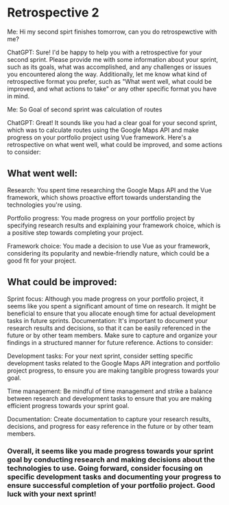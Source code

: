 # Retrospective 2

Me: Hi my second spirt finishes tomorrow, can you do retrospewctive with me?

ChatGPT: Sure! I'd be happy to help you with a retrospective for your second sprint. Please provide me with some information about your sprint, such as its goals, what was accomplished, and any challenges or issues you encountered along the way. Additionally, let me know what kind of retrospective format you prefer, such as "What went well, what could be improved, and what actions to take" or any other specific format you have in mind.

Me: So Goal of second sprint was calculation of routes 

ChatGPT: Great! It sounds like you had a clear goal for your second sprint, which was to calculate routes using the Google Maps API and make progress on your portfolio project using Vue framework. Here's a retrospective on what went well, what could be improved, and some actions to consider:

## What went well:

Research: You spent time researching the Google Maps API and the Vue framework, which shows proactive effort towards understanding the technologies you're using.

Portfolio progress: You made progress on your portfolio project by specifying research results and explaining your framework choice, which is a positive step towards completing your project.

Framework choice: You made a decision to use Vue as your framework, considering its popularity and newbie-friendly nature, which could be a good fit for your project.

## What could be improved:

Sprint focus: Although you made progress on your portfolio project, it seems like you spent a significant amount of time on research. It might be beneficial to ensure that you allocate enough time for actual development tasks in future sprints.
Documentation: It's important to document your research results and decisions, so that it can be easily referenced in the future or by other team members. Make sure to capture and organize your findings in a structured manner for future reference.
Actions to consider:

Development tasks: For your next sprint, consider setting specific development tasks related to the Google Maps API integration and portfolio project progress, to ensure you are making tangible progress towards your goal.

Time management: Be mindful of time management and strike a balance between research and development tasks to ensure that you are making efficient progress towards your sprint goal.

Documentation: Create documentation to capture your research results, decisions, and progress for easy reference in the future or by other team members.

### Overall, it seems like you made progress towards your sprint goal by conducting research and making decisions about the technologies to use. Going forward, consider focusing on specific development tasks and documenting your progress to ensure successful completion of your portfolio project. Good luck with your next sprint!
